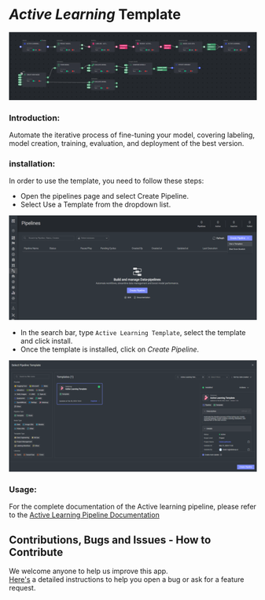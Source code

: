 # *Active Learning* Template

<img src="assets/pipeline.png" alt="Image of the pipeline">

### Introduction:

Automate the iterative process of fine-tuning your model, covering labeling, model creation, training, evaluation, and
deployment of the best version.

### installation:

In order to use the template, you need to follow these steps:

* Open the pipelines page and select Create Pipeline.
* Select Use a Template from the dropdown list.

<img src="assets/pipeline_create.png" alt="Image of the pipeline creation page">

* In the search bar, type `Active Learning Template`, select the template and click install.
* Once the template is installed, click on *Create Pipeline*.

<img src="assets/startline_create_pipeline.png" alt="Image of the pipeline">

### Usage:

For the complete documentation of the Active learning pipeline, please refer to
the [Active Learning Pipeline Documentation](https://dataloop.ai/docs/active-learning-pipeline)

## Contributions, Bugs and Issues - How to Contribute

We welcome anyone to help us improve this app.  
[Here's](CONTRIBUTING.md) a detailed instructions to help you open a bug or ask for a feature request.